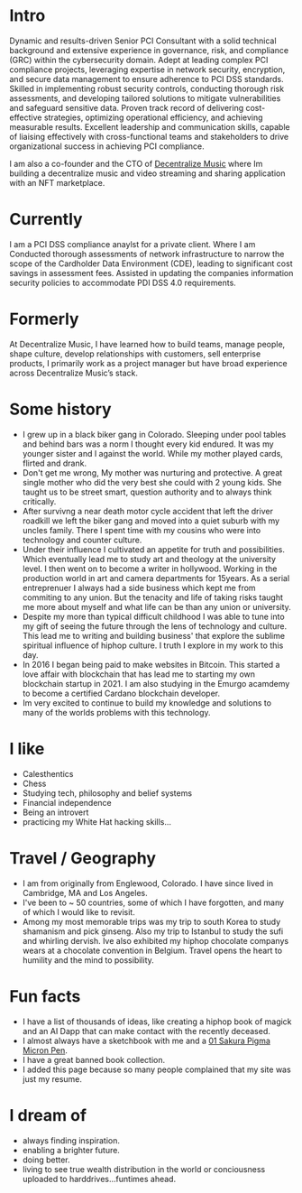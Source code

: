 # Intro

Dynamic and results-driven Senior PCI Consultant with a solid technical background and extensive experience in governance, risk, and compliance (GRC) within the cybersecurity domain. Adept at leading complex PCI compliance projects, leveraging expertise in network security, encryption, and secure data management to ensure adherence to PCI DSS standards. Skilled in implementing robust security controls, conducting thorough risk assessments, and developing tailored solutions to mitigate vulnerabilities and safeguard sensitive data. Proven track record of delivering cost-effective strategies, optimizing operational efficiency, and achieving measurable results. Excellent leadership and communication skills, capable of liaising effectively with cross-functional teams and stakeholders to drive organizational success in achieving PCI compliance.

I am also a co-founder and the CTO of [Decentralize Music](https://DecentralizeMusic.com) where Im building a decentralize music and video streaming and sharing application with an NFT marketplace.

# Currently

I am a PCI DSS compliance anaylst for a private client. Where I am Conducted thorough assessments of network infrastructure to narrow the scope of the Cardholder Data Environment (CDE), leading to significant cost savings in assessment fees. Assisted in updating the companies information security policies to accommodate PDI DSS 4.0 requirements.

# Formerly

At Decentralize Music, I have learned how to build teams, manage people, shape culture, develop relationships with customers, sell enterprise products, I primarily work as a project manager but have broad experience across Decentralize Music’s stack.

# Some history

-   I grew up in a black biker gang in Colorado. Sleeping under pool tables and behind bars was a norm I thought every kid endured. It was my younger sister and I against the world. While my mother played cards, flirted and drank.
-   Don't get me wrong, My mother was nurturing and protective. A great single mother who did the very best she could with 2 young kids. She taught us to be street smart, question authority and to always think critically.
-   After survivng a near death motor cycle accident that left the driver roadkill we left the biker gang and moved into a quiet suburb with my uncles family. There I spent time with my cousins who were into technology and counter culture.
-   Under their influence I cultivated an appetite for truth and possibilities. Which eventually lead me to study art and theology at the university level. I then went on to become a writer in hollywood. Working in the production world in art and camera departments for 15years. As a serial entreprenuer I always had a side business which kept me from commiting to any union. But the tenacity and life of taking risks taught me more about myself and what life can be than any union or university.
-   Despite my more than typical difficult childhood I was able to tune into my gift of seeing the future through the lens of technology and culture. This lead me to writing and building business' that explore the sublime spiritual influence of hiphop culture. I truth I explore in my work to this day.
-   In 2016 I began being paid to make websites in Bitcoin. This started a love affair with blockchain that has lead me to starting my own blockchain startup in 2021. I am also studying in the Emurgo acamdemy to become a certified Cardano blockchain developer.
-   Im very excited to continue to build my knowledge and solutions to many of the worlds problems with this technology.

# I like

-   Calesthentics
-   Chess
-   Studying tech, philosophy and belief systems
-   Financial independence
-   Being an introvert
-   practicing my White Hat hacking skills...

# Travel / Geography

-   I am from originally from Englewood, Colorado. I have since lived in Cambridge, MA and Los Angeles.
-   I've been to ~ 50 countries, some of which I have forgotten, and many of which I would like to revisit.
-   Among my most memorable trips was my trip to south Korea to study shamanism and pick ginseng. Also my trip to Istanbul to study the sufi and whirling dervish. Ive also exhibited my hiphop chocolate companys wears at a chocolate convention in Belgium. Travel opens the heart to humility and the mind to possibility.

# Fun facts

-   I have a list of thousands of ideas, like creating a hiphop book of magick and an AI Dapp that can make contact with the recently deceased.
-   I almost always have a sketchbook with me and a [01 Sakura Pigma Micron Pen](https://www.sakuraofamerica.com/product/pigma-micron/).
-   I have a great banned book collection.
-   I added this page because so many people complained that my site was just my resume.

# I dream of

-   always finding inspiration.
-   enabling a brighter future.
-   doing better.
-   living to see true wealth distribution in the world or conciousness uploaded to harddrives...funtimes ahead.
